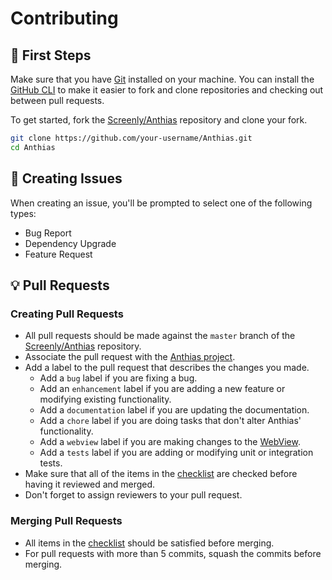 # Contributing

## :seedling: First Steps

Make sure that you have [Git](https://git-scm.com/) installed on your machine.
You can install the [GitHub CLI](https://cli.github.com/) to make it easier to fork and clone repositories and checking out between pull requests.

To get started, fork the [Screenly/Anthias](https://github.com/pelicanmedia/Anthias/) repository and clone your fork.

```bash
git clone https://github.com/your-username/Anthias.git
cd Anthias
```

## :lady_beetle: Creating Issues

When creating an issue, you'll be prompted to select one of the following
types:

- Bug Report
- Dependency Upgrade
- Feature Request

## :bulb: Pull Requests

### Creating Pull Requests

- All pull requests should be made against the `master` branch of the
  [Screenly/Anthias](https://github.com/pelicanmedia/Anthias/) repository.
- Associate the pull request with the [Anthias project](https://github.com/orgs/Screenly/projects/2).
- Add a label to the pull request that describes the changes you made.
  - Add a `bug` label if you are fixing a bug.
  - Add an `enhancement` label if you are adding a new feature or modifying
    existing functionality.
  - Add a `documentation` label if you are updating the documentation.
  - Add a `chore` label if you are doing tasks that don't alter Anthias'
    functionality.
  - Add a `webview` label if you are making changes to the [WebView](/webview/README.md).
  - Add a `tests` label if you are adding or modifying unit or integration tests.
- Make sure that all of the items in the [checklist](.github/pull_request_template.md) are checked before having it reviewed and merged.
- Don't forget to assign reviewers to your pull request.

### Merging Pull Requests

- All items in the [checklist](.github/pull_request_template.md) should be satisfied before merging.
- For pull requests with more than 5 commits, squash the commits before merging.
